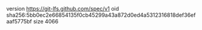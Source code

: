 version https://git-lfs.github.com/spec/v1
oid sha256:5bb0ec2e66854135f0cb45299a43a872d0ed4a5312316818def36efaaf5775bf
size 4066
